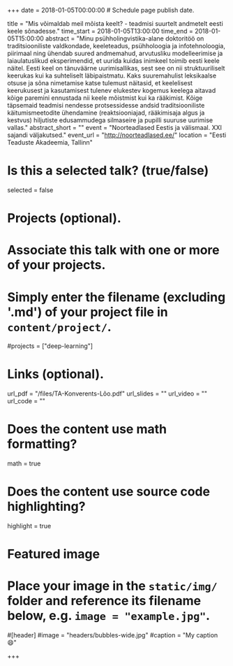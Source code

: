 +++
date = 2018-01-05T00:00:00  # Schedule page publish date.

title = "Mis võimaldab meil mõista keelt? - teadmisi suurtelt andmetelt eesti keele sõnadesse."
time_start = 2018-01-05T13:00:00
time_end = 2018-01-05T15:00:00
abstract = "Minu psühholingvistika-alane doktoritöö on traditsiooniliste valdkondade, keeleteadus, psühholoogia ja infotehnoloogia, piirimaal ning ühendab suured andmemahud, arvutusliku modelleerimise ja laiaulatuslikud eksperimendid, et uurida kuidas inimkeel toimib eesti keele näitel. Eesti keel on tänuväärne uurimisallikas, sest see on nii struktuuriliselt keerukas kui ka suhteliselt läbipaistmatu. Kaks suuremahulist leksikaalse otsuse ja sõna nimetamise katse tulemust näitasid, et keelelisest keerukusest ja kasutamisest tulenev elukestev kogemus keelega aitavad kõige paremini ennustada nii keele mõistmist kui ka rääkimist. Kõige täpsemaid teadmisi nendesse protsessidesse andsid traditsiooniliste käitumismeetodite ühendamine (reaktsiooniajad, rääkimisaja algus ja kestvus) hiljutiste edusammudega silmaseire ja pupilli suuruse uurimise vallas."
abstract_short = ""
event = "Noorteadlased Eestis ja välismaal. XXI sajandi väljakutsed."
event_url = "http://noorteadlased.ee/"
location = "Eesti Teaduste Akadeemia, Tallinn"

# Is this a selected talk? (true/false)
selected = false

# Projects (optional).
#   Associate this talk with one or more of your projects.
#   Simply enter the filename (excluding '.md') of your project file in `content/project/`.
#projects = ["deep-learning"]

# Links (optional).
url_pdf = "/files/TA-Konverents-Lõo.pdf"
url_slides = ""
url_video = ""
url_code = ""

# Does the content use math formatting?
math = true

# Does the content use source code highlighting?
highlight = true

# Featured image
# Place your image in the `static/img/` folder and reference its filename below, e.g. `image = "example.jpg"`.
#[header]
#image = "headers/bubbles-wide.jpg"
#caption = "My caption :smile:"

+++


